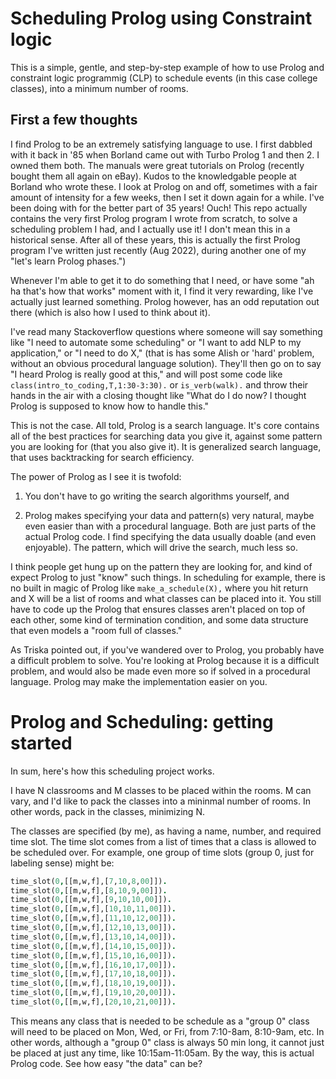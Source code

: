# Scheduling Prolog using Constraint logic

This is a simple, gentle, and step-by-step example of how to use
Prolog and constraint logic programmig (CLP) to schedule events
(in this case college classes), into a minimum number of rooms.

## First a few thoughts

I find Prolog to be an extremely satisfying language to use. I first
dabbled with it back in '85 when Borland came out with Turbo Prolog 1
and then 2. I owned them both.  The manuals were great tutorials on
Prolog (recently bought them all again on eBay). Kudos to the
knowledgable people at Borland who wrote these. I look at Prolog on
and off, sometimes with a fair amount of intensity for a few weeks,
then I set it down again for a while. I've been doing with for the
better part of 35 years! Ouch! This repo actually contains the very
first Prolog program I wrote from scratch, to solve a scheduling
problem I had, and I actually use it! I don't mean this in a
historical sense. After all of these years, this is actually the
first Prolog program I've written just recently (Aug 2022), during
another one of my "let's learn Prolog phases.")


Whenever I'm able to get it to do something that I need, or have
some "ah ha that's how that works" moment with it, I find it very
rewarding, like I've actually just learned something.  Prolog
however, has an odd reputation out there (which is also how I used
to think about it).

I've read many Stackoverflow questions where someone will say
something like "I need to automate some scheduling" or "I want to add
NLP to my application," or "I need to do X," (that is has some AIish
or 'hard' problem, without an obvious procedural language solution).
They'll then go on to say "I heard Prolog is really good at this,"
and will post some code like `class(intro_to_coding,T,1:30-3:30).` or
`is_verb(walk).` and throw their hands in the air with a closing
thought like "What do I do now? I thought Prolog is supposed to know
how to handle this."

This is not the case. All told, Prolog is a search language. It's core
contains all of the best practices for searching data you give it,
against some pattern you are looking for (that you also give it). It is generalized
search language, that uses backtracking for search efficiency.  

The power of Prolog as I see it is twofold:

1. You don't have to go writing the search algorithms yourself, and 

2. Prolog makes specifying your data and pattern(s) very natural, maybe even
easier than with a procedural language. Both are just parts of
the actual Prolog code. I find specifying the data usually doable (and even enjoyable). The pattern,
which will drive the search, much less so.

I think people get hung up on the pattern they are looking for, and
kind of expect Prolog to just "know" such things. In scheduling for
example, there is no built in magic of Prolog like `make_a_schedule(X),` 
where you hit return and X will be a list of rooms and what
classes can be placed into it.  You still have to code up the Prolog
that ensures classes aren't placed on top of each other, some kind of
termination condition, and some data structure that even models
a "room full of classes."

As Triska pointed out, if you've wandered over to Prolog, you probably
have a difficult problem to solve. You're looking at Prolog because
it is a difficult problem, and would also be made even more so if
solved in a procedural language.  Prolog may make the implementation
easier on you.

# Prolog and Scheduling: getting started


In sum, here's how this scheduling project works.  

I have N classrooms and M classes to be placed within the rooms.  M can vary, and I'd like to
pack the classes into a mininmal number of rooms. In other words, pack in the classes, minimizing N.  

The classes are specified (by me), as having a name, number, and
required time slot. The time slot comes from a list of times that a class is allowed to be scheduled over. For example, one group of
time slots (group 0, just for labeling sense) might be:

```prolog
time_slot(0,[[m,w,f],[7,10,8,00]]).
time_slot(0,[[m,w,f],[8,10,9,00]]).
time_slot(0,[[m,w,f],[9,10,10,00]]).
time_slot(0,[[m,w,f],[10,10,11,00]]).
time_slot(0,[[m,w,f],[11,10,12,00]]).
time_slot(0,[[m,w,f],[12,10,13,00]]).
time_slot(0,[[m,w,f],[13,10,14,00]]).
time_slot(0,[[m,w,f],[14,10,15,00]]).
time_slot(0,[[m,w,f],[15,10,16,00]]).
time_slot(0,[[m,w,f],[16,10,17,00]]).
time_slot(0,[[m,w,f],[17,10,18,00]]).
time_slot(0,[[m,w,f],[18,10,19,00]]).
time_slot(0,[[m,w,f],[19,10,20,00]]).
time_slot(0,[[m,w,f],[20,10,21,00]]).
```

This means any class that is needed to be schedule as a "group 0" class will need to be placed on Mon, Wed, or Fri, from 7:10-8am, 8:10-9am, etc. In other
words, although a "group 0" class  is always 50 min long, it cannot just be placed at just any time, like 10:15am-11:05am.  By the way, this is actual Prolog code. See how easy "the data" can be?

